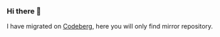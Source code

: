 <!-- PRESENTATION -->
### Hi there 👋

I have migrated on [Codeberg](https://codeberg.org/skynet2982), here you will only find mirror repository.
